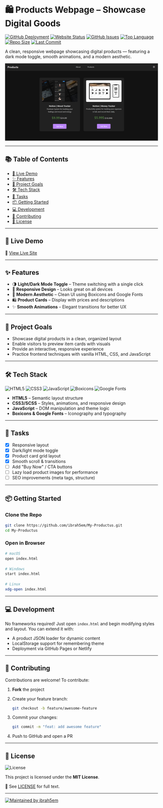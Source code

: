 # 🛍️ Products Webpage – Showcase Digital Goods

[![GitHub Deployment](https://img.shields.io/github/deployments/ibrah5em/My-Productus/github-pages?label=Deployment)](https://github.com/ibrah5em/My-Productus/deployments)
[![Website Status](https://img.shields.io/website?url=https%3A%2F%2Fibrah5em.github.io%2FMy-Productus\&down_color=red\&up_color=green\&label=Website)](https://ibrah5em.github.io/My-Productus)
[![GitHub Issues](https://img.shields.io/github/issues/ibrah5em/My-Productus)](https://github.com/ibrah5em/My-Productus/issues)
[![Top Language](https://img.shields.io/github/languages/top/ibrah5em/My-Productus)](https://github.com/ibrah5em/My-Productus)
[![Repo Size](https://img.shields.io/github/repo-size/ibrah5em/My-Productus)](https://github.com/ibrah5em/My-Productus)
[![Last Commit](https://img.shields.io/github/last-commit/ibrah5em/My-Productus)](https://github.com/ibrah5em/My-Productus/commits/main)


A clean, responsive webpage showcasing digital products — featuring a dark mode toggle, smooth animations, and a modern aesthetic.

![Project Preview](preview.png)

---

## 📚 Table of Contents

* [🚀 Live Demo](#-live-demo)
* [✨ Features](#-features)
* [🎯 Project Goals](#-project-goals)
* [🛠 Tech Stack](#-tech-stack)
* [📌 Tasks](#-tasks)
* [📦 Getting Started](#-getting-started)
* [💻 Development](#-development)
* [🤝 Contributing](#-contributing)
* [📄 License](#-license)

---

## 🚀 Live Demo

🔗 [View Live Site](https://ibrah5em.github.io/My-Productus)

---

## ✨ Features

* 🌗 **Light/Dark Mode Toggle** – Theme switching with a single click
* 📱 **Responsive Design** – Looks great on all devices
* 🎨 **Modern Aesthetic** – Clean UI using Boxicons and Google Fonts
* 🛍️ **Product Cards** – Display with prices and descriptions
* ✨ **Smooth Animations** – Elegant transitions for better UX

---

## 🎯 Project Goals

* Showcase digital products in a clean, organized layout
* Enable visitors to preview item cards with visuals
* Provide an interactive, responsive experience
* Practice frontend techniques with vanilla HTML, CSS, and JavaScript

---

## 🛠 Tech Stack

![HTML5](https://img.shields.io/badge/HTML5-E34F26?logo=html5\&logoColor=white)
![CSS3](https://img.shields.io/badge/CSS3-1572B6?logo=css3\&logoColor=white)
![JavaScript](https://img.shields.io/badge/JavaScript-F7DF1E?logo=javascript\&logoColor=black)
![Boxicons](https://img.shields.io/badge/Boxicons-2DDE98?logo=boxicons\&logoColor=white)
![Google Fonts](https://img.shields.io/badge/Google%20Fonts-Typography-4285F4?logo=google\&logoColor=white)

* **HTML5** – Semantic layout structure
* **CSS3/SCSS** – Styles, animations, and responsive design
* **JavaScript** – DOM manipulation and theme logic
* **Boxicons & Google Fonts** – Iconography and typography

---

## 📌 Tasks

* [x] Responsive layout
* [x] Dark/light mode toggle
* [x] Product card grid layout
* [x] Smooth scroll & transitions
* [ ] Add "Buy Now" / CTA buttons
* [ ] Lazy load product images for performance
* [ ] SEO improvements (meta tags, structure)

---

## 📦 Getting Started

### Clone the Repo

```bash
git clone https://github.com/ibrah5em/My-Productus.git
cd My-Productus
```

### Open in Browser

```bash
# macOS
open index.html

# Windows
start index.html

# Linux
xdg-open index.html
```

---

## 💻 Development

No frameworks required! Just open `index.html` and begin modifying styles and layout. You can extend it with:

* A product JSON loader for dynamic content
* LocalStorage support for remembering theme
* Deployment via GitHub Pages or Netlify

---

## 🤝 Contributing

Contributions are welcome! To contribute:

1. **Fork** the project
2. Create your feature branch:

   ```bash
   git checkout -b feature/awesome-feature
   ```
3. Commit your changes:

   ```bash
   git commit -m "feat: add awesome feature"
   ```
4. Push to GitHub and open a PR

---

## 📄 License

![License](https://img.shields.io/badge/License-MIT-blue.svg)

This project is licensed under the **MIT License**.

📜 See [LICENSE](LICENSE) for full text.

---

[![Maintained by ibrah5em](https://img.shields.io/badge/Maintained%20by-ibrah5em-0078D4?logo=github)](https://github.com/ibrah5em)
